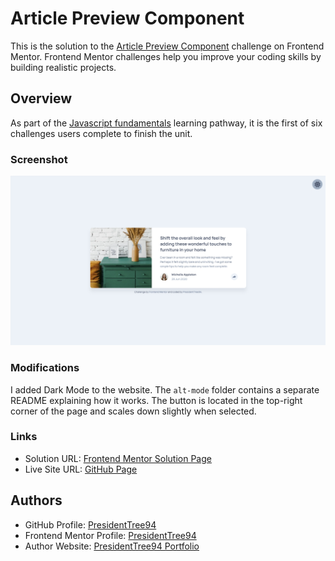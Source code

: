 # Article Preview Component
This is the solution to the [Article Preview Component](https://www.frontendmentor.io/challenges/article-preview-component-dYBN_pYFT) challenge on Frontend Mentor. Frontend Mentor challenges help you improve your coding skills by building realistic projects. 

## Overview
As part of the [Javascript fundamentals](https://www.frontendmentor.io/learning-paths) learning pathway, it is the first of six challenges users complete to finish the unit.

### Screenshot
![Screenshot of desktop version](images/screenshot.png)

### Modifications
I added Dark Mode to the website. The `alt-mode` folder contains a separate README explaining how it works. The button is located in the top-right corner of the page and scales down slightly when selected.

### Links
- Solution URL: [Frontend Mentor Solution Page](https://www.frontendmentor.io/solutions/four-card-feature-section-VILMXR5SVO)
- Live Site URL: [GitHub Page](https://presidenttree94.github.io/testimonials-grid-section/)

## Authors
- GitHub Profile: [PresidentTree94](https://github.com/PresidentTree94)
- Frontend Mentor Profile: [PresidentTree94](https://www.frontendmentor.io/profile/PresidentTree94)
- Author Website: [PresidentTree94 Portfolio](https://presidenttree94.github.io/project-portfolio/)
